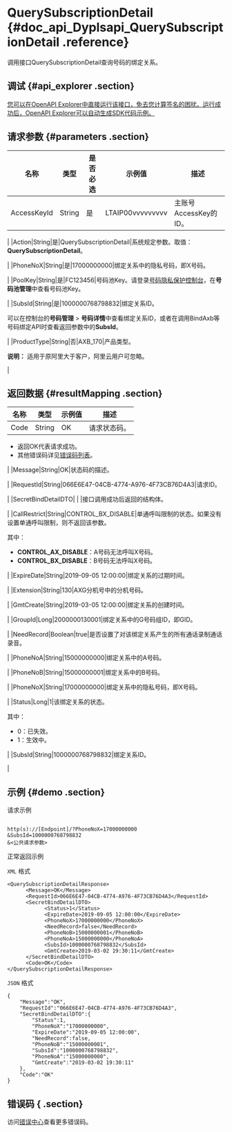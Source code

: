 # QuerySubscriptionDetail {#doc_api_Dyplsapi_QuerySubscriptionDetail .reference}

调用接口QuerySubscriptionDetail查询号码的绑定关系。

## 调试 {#api_explorer .section}

[您可以在OpenAPI Explorer中直接运行该接口，免去您计算签名的困扰。运行成功后，OpenAPI Explorer可以自动生成SDK代码示例。](https://api.aliyun.com/#product=Dyplsapi&api=QuerySubscriptionDetail&type=RPC&version=2017-05-25)

## 请求参数 {#parameters .section}

|名称|类型|是否必选|示例值|描述|
|--|--|----|---|--|
|AccessKeyId|String|是|LTAIP00vvvvvvvvv|主账号AccessKey的ID。

 |
|Action|String|是|QuerySubscriptionDetail|系统规定参数。取值：**QuerySubscriptionDetail**。

 |
|PhoneNoX|String|是|17000000000|绑定关系中的隐私号码，即X号码。

 |
|PoolKey|String|是|FC123456|号码池Key。请登录[号码隐私保护控制台](https://dypls.console.aliyun.com/dypls.htm#/account)，在**号码池管理**中查看号码池Key。

 |
|SubsId|String|是|1000000768798832|绑定关系ID。

 可以在控制台的**号码管理** \> **号码详情**中查看绑定关系ID，或者在调用BindAxb等号码绑定API时查看返回参数中的**SubsId**。

 |
|ProductType|String|否|AXB\_170|产品类型。

 **说明：** 适用于原阿里大于客户，阿里云用户可忽略。

 |

## 返回数据 {#resultMapping .section}

|名称|类型|示例值|描述|
|--|--|---|--|
|Code|String|OK|请求状态码。

 -   返回OK代表请求成功。
-   其他错误码详见[错误码列表](~~109196~~)。

 |
|Message|String|OK|状态码的描述。

 |
|RequestId|String|066E6E47-04CB-4774-A976-4F73CB76D4A3|请求ID。

 |
|SecretBindDetailDTO| | |接口调用成功后返回的结构体。

 |
|CallRestrict|String|CONTROL\_BX\_DISABLE|单通呼叫限制的状态。如果没有设置单通呼叫限制，则不返回该参数。

 其中：

 -   **CONTROL\_AX\_DISABLE**：A号码无法呼叫X号码。
-   **CONTROL\_BX\_DISABLE**：B号码无法呼叫X号码。

 |
|ExpireDate|String|2019-09-05 12:00:00|绑定关系的过期时间。

 |
|Extension|String|130|AXG分机号中的分机号码。

 |
|GmtCreate|String|2019-03-05 12:00:00|绑定关系的创建时间。

 |
|GroupId|Long|2000000130001|绑定关系中的G号码组ID，即GID。

 |
|NeedRecord|Boolean|true|是否设置了对该绑定关系产生的所有通话录制通话录音。

 |
|PhoneNoA|String|15000000000|绑定关系中的A号码。

 |
|PhoneNoB|String|15000000001|绑定关系中的B号码。

 |
|PhoneNoX|String|17000000000|绑定关系中的隐私号码，即X号码。

 |
|Status|Long|1|该绑定关系的状态。

 其中：

 -   0：已失效。
-   1：生效中。

 |
|SubsId|String|1000000768798832|绑定关系ID。

 |

## 示例 {#demo .section}

请求示例

``` {#request_demo}

http(s)://[Endpoint]/?PhoneNoX=17000000000
&SubsId=1000000768798832
&<公共请求参数>

```

正常返回示例

`XML` 格式

``` {#xml_return_success_demo}
<QuerySubscriptionDetailResponse>
	  <Message>OK</Message>
	  <RequestId>066E6E47-04CB-4774-A976-4F73CB76D4A3</RequestId>
	  <SecretBindDetailDTO>
		    <Status>1</Status>
		    <ExpireDate>2019-09-05 12:00:00</ExpireDate>
		    <PhoneNoX>17000000000</PhoneNoX>
		    <NeedRecord>false</NeedRecord>
		    <PhoneNoB>15000000001</PhoneNoB>
		    <PhoneNoA>15000000000</PhoneNoA>
		    <SubsId>1000000768798832</SubsId>
		    <GmtCreate>2019-03-02 19:30:11</GmtCreate>
	  </SecretBindDetailDTO>
	  <Code>OK</Code>
</QuerySubscriptionDetailResponse>
```

`JSON` 格式

``` {#json_return_success_demo}
{
	"Message":"OK",
	"RequestId":"066E6E47-04CB-4774-A976-4F73CB76D4A3",
	"SecretBindDetailDTO":{
		"Status":1,
		"PhoneNoX":"17000000000",
		"ExpireDate":"2019-09-05 12:00:00",
		"NeedRecord":false,
		"PhoneNoB":"15000000001",
		"SubsId":"1000000768798832",
		"PhoneNoA":"15000000000",
		"GmtCreate":"2019-03-02 19:30:11"
	},
	"Code":"OK"
}
```

## 错误码 { .section}

访问[错误中心](https://error-center.aliyun.com/status/product/Dyplsapi)查看更多错误码。

